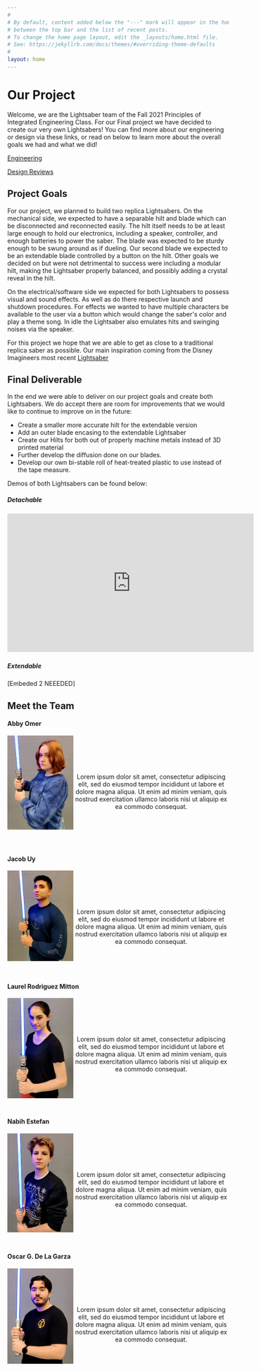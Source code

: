 ```yaml
---
#
# By default, content added below the "---" mark will appear in the home page
# between the top bar and the list of recent posts.
# To change the home page layout, edit the _layouts/home.html file.
# See: https://jekyllrb.com/docs/themes/#overriding-theme-defaults
#
layout: home
---
```


# Our Project

Welcome, we are the Lightsaber team of the Fall 2021 Principles of Integrated
Engineering Class. For our Final project we have decided to create our very own
Lightsabers! You can find more about our engineering or design via these links,
or read on below to learn more about the overall goals we had and what we did!

[Engineering](https://olincollege.github.io/pie-2021-03/Lightsaber/Systems)

[Design Reviews](https://olincollege.github.io/pie-2021-03/Lightsaber/Sprints)


## Project Goals
For our project, we planned to build two replica Lightsabers. On the mechanical side,
we expected to have a separable hilt and blade which can be disconnected and
reconnected easily. The hilt itself needs to be at least large enough to hold
our electronics, including a speaker, controller, and enough batteries to power
the saber. The blade was expected to be sturdy enough to be swung around as if
dueling. Our second blade we expected to be an extendable blade controlled by a
button on the hilt. Other goals we decided on but were not detrimental to success
were including a modular hilt, making the Lightsaber properly balanced, and
possibly adding a crystal reveal in the hilt.

On the electrical/software side we expected for both Lightsabers to possess
visual and sound effects. As well as do there respective launch and shutdown
procedures. For effects we wanted to have multiple characters be available to
the user via a button which would change the saber's color and play a theme song. In idle the Lightsaber also emulates hits and swinging noises via the speaker.

For this project we hope that we are able to get as close to a traditional replica saber as possible. Our main inspiration coming from the Disney Imagineers most recent [Lightsaber](https://youtu.be/ggWBEj8ppgM)


## Final Deliverable

In the end we were able to deliver on our project goals and create both Lightsabers. We do accept there are room for improvements that we would like to continue to improve on in the future:
  - Create a smaller more accurate hilt for the extendable version
  - Add an outer blade encasing to the extendable Lightsaber
  - Create                      our Hilts for both out of properly machine metals instead of 3D printed material
  - Further develop the diffusion done on our blades.
  - Develop our own bi-stable roll of heat-treated plastic to use instead of the tape measure.

Demos of both Lightsabers can be found below:

<!-- [![Detachable Lightsaber](./Photos!/About/team.jpg)](https://youtu.be/RMrMl14pZ-I) -->

##### Detachable
<iframe width="560" height="315" src="https://www.youtube.com/embed/RMrMl14pZ-I" title="YouTube video player" frameborder="0" allow="accelerometer; autoplay; clipboard-write; encrypted-media; gyroscope; picture-in-picture" allowfullscreen></iframe>

##### Extendable
[Embeded 2 NEEEDED]




## Meet the Team

#### Abby Omer

<p align="center">
  <img style="float:Left" src="./Photos!/About/abby_head.jpg" alt="Abby Omer"  width="150">
  <br>
  <br>
  <br>
  <br>
  <br>
  Lorem ipsum dolor sit amet, consectetur adipiscing elit, sed do eiusmod tempor incididunt ut labore et dolore magna aliqua. Ut enim ad minim veniam, quis nostrud exercitation ullamco laboris nisi ut aliquip ex ea commodo consequat.
</p>
<br>
<br>
<br>
<br>


#### Jacob Uy

<p align="center">
  <img style="float:Left" src="./Photos!/About/jacob_head.jpg" alt="Jacob Uy"  width="150">
  <br>
  <br>
  <br>
  <br>
  <br>
  Lorem ipsum dolor sit amet, consectetur adipiscing elit, sed do eiusmod tempor incididunt ut labore et dolore magna aliqua. Ut enim ad minim veniam, quis nostrud exercitation ullamco laboris nisi ut aliquip ex ea commodo consequat.
</p>
<br>
<br>
<br>



#### Laurel Rodriguez Mitton

<p align="center">
  <img style="float:Left" src="./Photos!/About/laurel_head.jpg" alt="Laurel Rodriguez Mitton"  width="150">
  <br>
  <br>
  <br>
  <br>
  <br>
  Lorem ipsum dolor sit amet, consectetur adipiscing elit, sed do eiusmod tempor incididunt ut labore et dolore magna aliqua. Ut enim ad minim veniam, quis nostrud exercitation ullamco laboris nisi ut aliquip ex ea commodo consequat.
</p>
<br>
<br>
<br>
<br>



#### Nabih Estefan

<p align="center">
  <img style="float:Left" src="./Photos!/About/nabih_head.jpg" alt="Nabih Estefan" width="150">
  <br>
  <br>
  <br>
  <br>
  <br>
  Lorem ipsum dolor sit amet, consectetur adipiscing elit, sed do eiusmod tempor incididunt ut labore et dolore magna aliqua. Ut enim ad minim veniam, quis nostrud exercitation ullamco laboris nisi ut aliquip ex ea commodo consequat.
</p>
<br>
<br>
<br>
<br>


#### Oscar G. De La Garza

<p align="center">
  <img style="float:Left" src="./Photos!/About/Oscar_head.jpg" alt="Oscar G. De La Garza"  width="150">
  <br>
  <br>
  <br>
  <br>
  <br>
  Lorem ipsum dolor sit amet, consectetur adipiscing elit, sed do eiusmod tempor incididunt ut labore et dolore magna aliqua. Ut enim ad minim veniam, quis nostrud exercitation ullamco laboris nisi ut aliquip ex ea commodo consequat.
</p>
<br>
<br>
<br>
<br>
